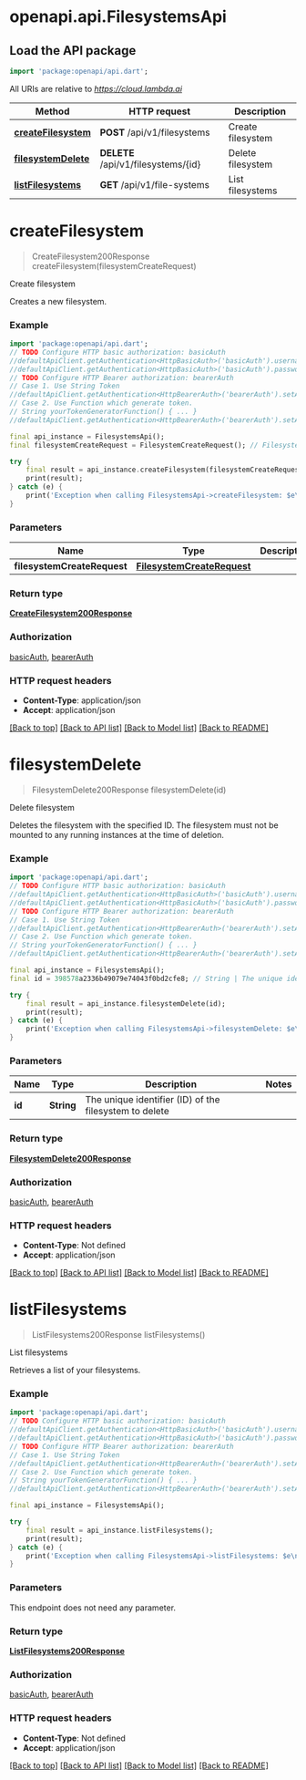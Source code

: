 # openapi.api.FilesystemsApi

## Load the API package
```dart
import 'package:openapi/api.dart';
```

All URIs are relative to *https://cloud.lambda.ai*

Method | HTTP request | Description
------------- | ------------- | -------------
[**createFilesystem**](FilesystemsApi.md#createfilesystem) | **POST** /api/v1/filesystems | Create filesystem
[**filesystemDelete**](FilesystemsApi.md#filesystemdelete) | **DELETE** /api/v1/filesystems/{id} | Delete filesystem
[**listFilesystems**](FilesystemsApi.md#listfilesystems) | **GET** /api/v1/file-systems | List filesystems


# **createFilesystem**
> CreateFilesystem200Response createFilesystem(filesystemCreateRequest)

Create filesystem

Creates a new filesystem.

### Example
```dart
import 'package:openapi/api.dart';
// TODO Configure HTTP basic authorization: basicAuth
//defaultApiClient.getAuthentication<HttpBasicAuth>('basicAuth').username = 'YOUR_USERNAME'
//defaultApiClient.getAuthentication<HttpBasicAuth>('basicAuth').password = 'YOUR_PASSWORD';
// TODO Configure HTTP Bearer authorization: bearerAuth
// Case 1. Use String Token
//defaultApiClient.getAuthentication<HttpBearerAuth>('bearerAuth').setAccessToken('YOUR_ACCESS_TOKEN');
// Case 2. Use Function which generate token.
// String yourTokenGeneratorFunction() { ... }
//defaultApiClient.getAuthentication<HttpBearerAuth>('bearerAuth').setAccessToken(yourTokenGeneratorFunction);

final api_instance = FilesystemsApi();
final filesystemCreateRequest = FilesystemCreateRequest(); // FilesystemCreateRequest | 

try {
    final result = api_instance.createFilesystem(filesystemCreateRequest);
    print(result);
} catch (e) {
    print('Exception when calling FilesystemsApi->createFilesystem: $e\n');
}
```

### Parameters

Name | Type | Description  | Notes
------------- | ------------- | ------------- | -------------
 **filesystemCreateRequest** | [**FilesystemCreateRequest**](FilesystemCreateRequest.md)|  | 

### Return type

[**CreateFilesystem200Response**](CreateFilesystem200Response.md)

### Authorization

[basicAuth](../README.md#basicAuth), [bearerAuth](../README.md#bearerAuth)

### HTTP request headers

 - **Content-Type**: application/json
 - **Accept**: application/json

[[Back to top]](#) [[Back to API list]](../README.md#documentation-for-api-endpoints) [[Back to Model list]](../README.md#documentation-for-models) [[Back to README]](../README.md)

# **filesystemDelete**
> FilesystemDelete200Response filesystemDelete(id)

Delete filesystem

Deletes the filesystem with the specified ID. The filesystem must not be mounted to any running instances at the time of deletion.

### Example
```dart
import 'package:openapi/api.dart';
// TODO Configure HTTP basic authorization: basicAuth
//defaultApiClient.getAuthentication<HttpBasicAuth>('basicAuth').username = 'YOUR_USERNAME'
//defaultApiClient.getAuthentication<HttpBasicAuth>('basicAuth').password = 'YOUR_PASSWORD';
// TODO Configure HTTP Bearer authorization: bearerAuth
// Case 1. Use String Token
//defaultApiClient.getAuthentication<HttpBearerAuth>('bearerAuth').setAccessToken('YOUR_ACCESS_TOKEN');
// Case 2. Use Function which generate token.
// String yourTokenGeneratorFunction() { ... }
//defaultApiClient.getAuthentication<HttpBearerAuth>('bearerAuth').setAccessToken(yourTokenGeneratorFunction);

final api_instance = FilesystemsApi();
final id = 398578a2336b49079e74043f0bd2cfe8; // String | The unique identifier (ID) of the filesystem to delete

try {
    final result = api_instance.filesystemDelete(id);
    print(result);
} catch (e) {
    print('Exception when calling FilesystemsApi->filesystemDelete: $e\n');
}
```

### Parameters

Name | Type | Description  | Notes
------------- | ------------- | ------------- | -------------
 **id** | **String**| The unique identifier (ID) of the filesystem to delete | 

### Return type

[**FilesystemDelete200Response**](FilesystemDelete200Response.md)

### Authorization

[basicAuth](../README.md#basicAuth), [bearerAuth](../README.md#bearerAuth)

### HTTP request headers

 - **Content-Type**: Not defined
 - **Accept**: application/json

[[Back to top]](#) [[Back to API list]](../README.md#documentation-for-api-endpoints) [[Back to Model list]](../README.md#documentation-for-models) [[Back to README]](../README.md)

# **listFilesystems**
> ListFilesystems200Response listFilesystems()

List filesystems

Retrieves a list of your filesystems.

### Example
```dart
import 'package:openapi/api.dart';
// TODO Configure HTTP basic authorization: basicAuth
//defaultApiClient.getAuthentication<HttpBasicAuth>('basicAuth').username = 'YOUR_USERNAME'
//defaultApiClient.getAuthentication<HttpBasicAuth>('basicAuth').password = 'YOUR_PASSWORD';
// TODO Configure HTTP Bearer authorization: bearerAuth
// Case 1. Use String Token
//defaultApiClient.getAuthentication<HttpBearerAuth>('bearerAuth').setAccessToken('YOUR_ACCESS_TOKEN');
// Case 2. Use Function which generate token.
// String yourTokenGeneratorFunction() { ... }
//defaultApiClient.getAuthentication<HttpBearerAuth>('bearerAuth').setAccessToken(yourTokenGeneratorFunction);

final api_instance = FilesystemsApi();

try {
    final result = api_instance.listFilesystems();
    print(result);
} catch (e) {
    print('Exception when calling FilesystemsApi->listFilesystems: $e\n');
}
```

### Parameters
This endpoint does not need any parameter.

### Return type

[**ListFilesystems200Response**](ListFilesystems200Response.md)

### Authorization

[basicAuth](../README.md#basicAuth), [bearerAuth](../README.md#bearerAuth)

### HTTP request headers

 - **Content-Type**: Not defined
 - **Accept**: application/json

[[Back to top]](#) [[Back to API list]](../README.md#documentation-for-api-endpoints) [[Back to Model list]](../README.md#documentation-for-models) [[Back to README]](../README.md)

